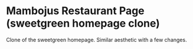# Mambojus Restaurant Page (sweetgreen homepage clone)

Clone of the sweetgreen homepage. Similar aesthetic with a few changes.
